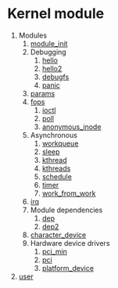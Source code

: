 # Kernel module

1.  Modules
    1.  [module_init](module_init.c)
    1.  Debugging
        1.  [hello](hello.c)
        1.  [hello2](hello2.c)
        1.  [debugfs](debugfs.c)
        1.  [panic](panic.c)
    1.  [params](params.c)
    1.  [fops](fops.c)
        1. [ioctl](ioctl.c)
        1. [poll](poll.c)
        1. [anonymous_inode](anonymous_inode.c)
    1.  Asynchronous
        1. [workqueue](workqueue.c)
        1. [sleep](sleep.c)
        1. [kthread](kthread.c)
        1. [kthreads](kthreads.c)
        1. [schedule](schedule.c)
        1. [timer](timer.c)
        1. [work_from_work](work_from_work.c)
    1.  [irq](irq.c)
    1.  Module dependencies
        1. [dep](dep.c)
        1. [dep2](dep2.c)
    1.  [character_device](character_device.c)
    1.  Hardware device drivers
        1. [pci_min](pci_min.c)
        1. [pci](pci.c)
        1. [platform_device](platform_device.c)
1.  [user](user/)
